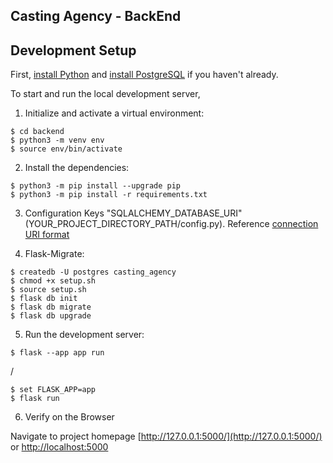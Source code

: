 Casting Agency - BackEnd
-----

## Development Setup

First, [install Python](https://www.python.org/downloads/) and [install PostgreSQL](https://www.postgresql.org/download/) if you haven't already.

To start and run the local development server,

1. Initialize and activate a virtual environment:

  ```
  $ cd backend
  $ python3 -m venv env
  $ source env/bin/activate
  ```

2. Install the dependencies:

  ```
  $ python3 -m pip install --upgrade pip
  $ python3 -m pip install -r requirements.txt
  ```

3. Configuration Keys "SQLALCHEMY_DATABASE_URI" (YOUR_PROJECT_DIRECTORY_PATH/config.py). Reference [connection URI format](https://flask-sqlalchemy.palletsprojects.com/en/2.x/config/#connection-uri-format)

4. Flask-Migrate:

  ```
  $ createdb -U postgres casting_agency
  $ chmod +x setup.sh
  $ source setup.sh
  $ flask db init
  $ flask db migrate
  $ flask db upgrade
  ```

5. Run the development server:

  ```
  $ flask --app app run
  ```

  /

  ```
  $ set FLASK_APP=app
  $ flask run
  ```

6. Verify on the Browser

  Navigate to project homepage [http://127.0.0.1:5000/](http://127.0.0.1:5000/) or [http://localhost:5000](http://localhost:5000) 
